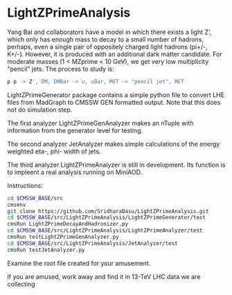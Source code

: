 # LightZPrimeAnalysis

Yang Bai and collaborators have a model in which there exists a 
light Z', which only has enough mass to decay to a small number of
hadrons, perhaps, even a single pair of oppositely charged light 
hadrons (pi+/-, K+/-).  However, it is produced with an additional 
dark matter candidate.  For moderate masses (1 < MZprime < 10 GeV),
we get very low multiplicity "pencil" jets.  The process to study is:

```bash
p p -> Z', DM, DMBar -> u, uBar, MET -> "pencil jet", MET
```

LightZPrimeGenerator package contains a simple python file to
convert LHE files from MadGraph to CMSSW GEN formatted output.
Note that this does not do simulation step.

The first analyzer LightZPrimeGenAnalyzer makes an nTuple with
information from the generator level for testing.

The second analyzer JetAnalyzer makes simple calculations of
the energy weighted eta-, phi- width of jets.

The third analyzer LightZPrimeAnalyzer is still in development.
Its function is to impleent a real analysis running on MiniAOD.

Instructions:

```bash
cd $CMSSW_BASE/src
cmsenv
git clone https://github.com/SridharaDasu/LightZPrimeAnalysis.git
cd $CMSSW_BASE/src/LightZPrimeAnalysis/LightZPrimeGenerator/test
cmsRun LightZPrimeDecayAndHadronizer.py
cd $CMSSW_BASE/src/LightZPrimeAnalysis/LightZPrimeAnalyzer/test
cmsRun testLightZPrimeGenAnalyzer.py
cd $CMSSW_BASE/src/LightZPrimeAnalysis/JetAnalyzer/test
cmsRun testJetAnalyzer.py
```

Examine the root file created for your amusement.

If you are amused, work away and find it in 13-TeV LHC data we are collecting

